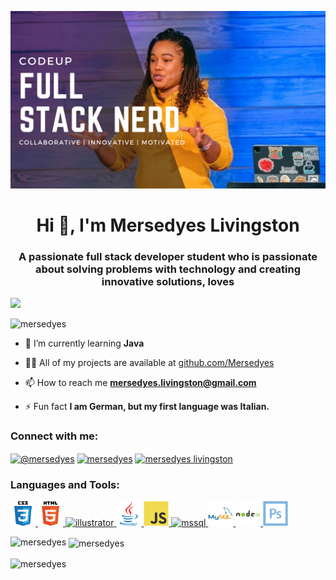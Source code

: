 ![](https://github.com/Mersedyes/Mersedyes/blob/main/Blog%20Banner%20for%20GitHub.png)
<h1 align="center">Hi 👋, I'm Mersedyes Livingston</h1>
<h3 align="center">A passionate full stack developer student who is passionate about solving problems with technology and creating innovative solutions, loves</h3>
<img align=“right” alt+”Coding” width=“400” src=“https://cdn.dribbble.com/users/1894420/screenshots/14032021/media/a85f637f1eb4cd5efdd307f9760472a1.gif”>

<p align="left"> <img src="https://komarev.com/ghpvc/?username=mersedyes&label=Profile%20views&color=0e75b6&style=flat" alt="mersedyes" /> </p>

- 🌱 I’m currently learning **Java**

- 👨‍💻 All of my projects are available at [github.com/Mersedyes](github.com/Mersedyes)

- 📫 How to reach me **mersedyes.livingston@gmail.com**

- ⚡ Fun fact **I am German, but my first language was Italian.**

<h3 align="left">Connect with me:</h3>
<p align="left">
<a href="https://codepen.io/@mersedyes" target="blank"><img align="center" src="https://raw.githubusercontent.com/rahuldkjain/github-profile-readme-generator/master/src/images/icons/Social/codepen.svg" alt="@mersedyes" height="30" width="40" /></a>
<a href="https://linkedin.com/in/mersedyes" target="blank"><img align="center" src="https://raw.githubusercontent.com/rahuldkjain/github-profile-readme-generator/master/src/images/icons/Social/linked-in-alt.svg" alt="mersedyes" height="30" width="40" /></a>
<a href="https://fb.com/mersedyes livingston" target="blank"><img align="center" src="https://raw.githubusercontent.com/rahuldkjain/github-profile-readme-generator/master/src/images/icons/Social/facebook.svg" alt="mersedyes livingston" height="30" width="40" /></a>
</p>

<h3 align="left">Languages and Tools:</h3>
<p align="left"> <a href="https://www.w3schools.com/css/" target="_blank" rel="noreferrer"> <img src="https://raw.githubusercontent.com/devicons/devicon/master/icons/css3/css3-original-wordmark.svg" alt="css3" width="40" height="40"/> </a> <a href="https://www.w3.org/html/" target="_blank" rel="noreferrer"> <img src="https://raw.githubusercontent.com/devicons/devicon/master/icons/html5/html5-original-wordmark.svg" alt="html5" width="40" height="40"/> </a> <a href="https://www.adobe.com/in/products/illustrator.html" target="_blank" rel="noreferrer"> <img src="https://www.vectorlogo.zone/logos/adobe_illustrator/adobe_illustrator-icon.svg" alt="illustrator" width="40" height="40"/> </a> <a href="https://www.java.com" target="_blank" rel="noreferrer"> <img src="https://raw.githubusercontent.com/devicons/devicon/master/icons/java/java-original.svg" alt="java" width="40" height="40"/> </a> <a href="https://developer.mozilla.org/en-US/docs/Web/JavaScript" target="_blank" rel="noreferrer"> <img src="https://raw.githubusercontent.com/devicons/devicon/master/icons/javascript/javascript-original.svg" alt="javascript" width="40" height="40"/> </a> <a href="https://www.microsoft.com/en-us/sql-server" target="_blank" rel="noreferrer"> <img src="https://www.svgrepo.com/show/303229/microsoft-sql-server-logo.svg" alt="mssql" width="40" height="40"/> </a> <a href="https://www.mysql.com/" target="_blank" rel="noreferrer"> <img src="https://raw.githubusercontent.com/devicons/devicon/master/icons/mysql/mysql-original-wordmark.svg" alt="mysql" width="40" height="40"/> </a> <a href="https://nodejs.org" target="_blank" rel="noreferrer"> <img src="https://raw.githubusercontent.com/devicons/devicon/master/icons/nodejs/nodejs-original-wordmark.svg" alt="nodejs" width="40" height="40"/> </a> <a href="https://www.photoshop.com/en" target="_blank" rel="noreferrer"> <img src="https://raw.githubusercontent.com/devicons/devicon/master/icons/photoshop/photoshop-line.svg" alt="photoshop" width="40" height="40"/> </a> </p>

<p><img align="left" src="https://github-readme-stats.vercel.app/api/top-langs?username=mersedyes&show_icons=true&locale=en&layout=compact" alt="mersedyes" /></p>

<p>&nbsp;<img align="center" src="https://github-readme-stats.vercel.app/api?username=mersedyes&show_icons=true&locale=en" alt="mersedyes" /></p>

<p><img align="center" src="https://github-readme-streak-stats.herokuapp.com/?user=mersedyes&" alt="mersedyes" /></p>
